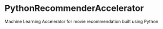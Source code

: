 # PythonRecommenderAccelerator
Machine Learning Accelerator for movie recommendation built using Python 
